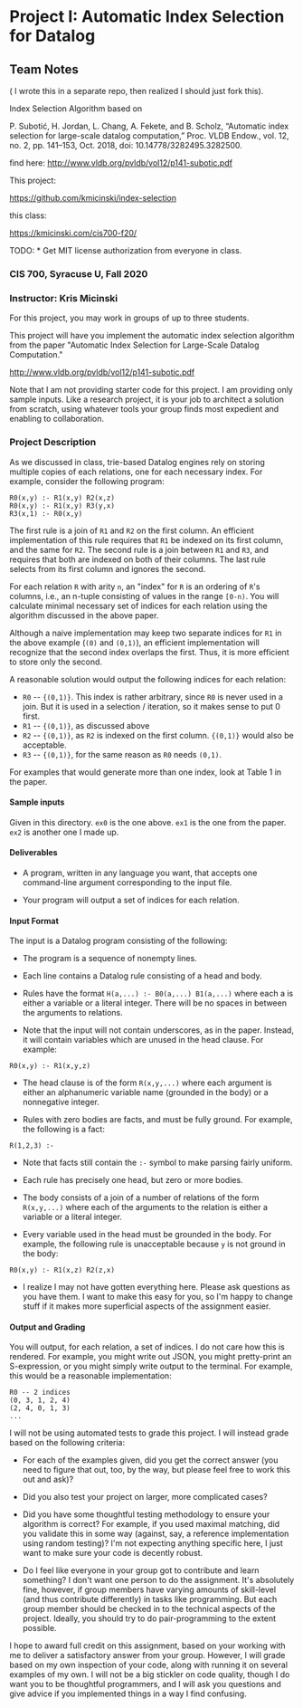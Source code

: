 # Project I: Automatic Index Selection for Datalog

## Team Notes ##

( I wrote this in a separate repo, then realized I should just fork this).

Index Selection Algorithm based on

P. Subotić, H. Jordan, L. Chang, A. Fekete, and B. Scholz, “Automatic index selection for large-scale datalog computation,” Proc. VLDB Endow., vol. 12, no. 2, pp. 141–153, Oct. 2018, doi: 10.14778/3282495.3282500.

find here: http://www.vldb.org/pvldb/vol12/p141-subotic.pdf

This project:

https://github.com/kmicinski/index-selection

this class:

https://kmicinski.com/cis700-f20/

TODO:
    * Get MIT license authorization from everyone in class.




### CIS 700, Syracuse U, Fall 2020
### Instructor: Kris Micinski

For this project, you may work in groups of up to three students.

This project will have you implement the automatic index selection
algorithm from the paper "Automatic Index Selection for Large-Scale
Datalog Computation."

http://www.vldb.org/pvldb/vol12/p141-subotic.pdf

Note that I am not providing starter code for this project. I am
providing only sample inputs. Like a research project, it is your job
to architect a solution from scratch, using whatever tools your group
finds most expedient and enabling to collaboration.

### Project Description

As we discussed in class, trie-based Datalog engines rely on storing
multiple copies of each relations, one for each necessary index. For
example, consider the following program:

```
R0(x,y) :- R1(x,y) R2(x,z)
R0(x,y) :- R1(x,y) R3(y,x)
R3(x,1) :- R0(x,y)
```

The first rule is a join of `R1` and `R2` on the first column. An
efficient implementation of this rule requires that `R1` be indexed on
its first column, and the same for `R2`. The second rule is a join
between `R1` and `R3`, and requires that both are indexed on both of
their columns. The last rule selects from its first column and ignores
the second.

For each relation `R` with arity `n`, an "index" for `R` is an
ordering of `R`'s columns, i.e., an n-tuple consisting of values in
the range `[0-n)`. You will calculate minimal necessary set of indices
for each relation using the algorithm discussed in the above paper.

Although a naive implementation may keep two separate indices for `R1`
in the above example (`(0)` and `(0,1)`), an efficient implementation
will recognize that the second index overlaps the first. Thus, it is
more efficient to store only the second.

A reasonable solution would output the following indices for each
relation:

- `R0` -- `{(0,1)}`. This index is rather arbitrary, since `R0` is never
  used in a join. But it is used in a selection / iteration, so it
  makes sense to put 0 first.
- `R1` -- `{(0,1)}`, as discussed above
- `R2` -- `{(0,1)}`, as `R2` is indexed on the first column. `{(0,1)}` would also be acceptable.
- `R3` -- `{(0,1)}`, for the same reason as `R0` needs `(0,1)`.

For examples that would generate more than one index, look at Table 1
in the paper.

#### Sample inputs

Given in this directory. `ex0` is the one above. `ex1` is the one from
the paper. `ex2` is another one I made up.

#### Deliverables

- A program, written in any language you want, that accepts one
  command-line argument corresponding to the input file.

- Your program will output a set of indices for each relation.

#### Input Format

The input is a Datalog program consisting of the following:

- The program is a sequence of nonempty lines.

- Each line contains a Datalog rule consisting of a head and body.

- Rules have the format `H(a,...) :- B0(a,...) B1(a,...)` where each a
  is either a variable or a literal integer. There will be no spaces
  in between the arguments to relations.

- Note that the input will not contain underscores, as in the
  paper. Instead, it will contain variables which are unused in the
  head clause. For example:

```
R0(x,y) :- R1(x,y,z)
```

- The head clause is of the form `R(x,y,...)` where each argument is
  either an alphanumeric variable name (grounded in the body) or a
  nonnegative integer.

- Rules with zero bodies are facts, and must be fully ground. For
  example, the following is a fact:

```
R(1,2,3) :-
```

- Note that facts still contain the `:-` symbol to make parsing fairly
  uniform.

- Each rule has precisely one head, but zero or more bodies.

- The body consists of a join of a number of relations of the form
  `R(x,y,...)` where each of the arguments to the relation is either a
  variable or a literal integer.

- Every variable used in the head must be grounded in the body. For
  example, the following rule is unacceptable because `y` is not
  ground in the body:

```
R0(x,y) :- R1(x,z) R2(z,x)
```

- I realize I may not have gotten everything here. Please ask
  questions as you have them. I want to make this easy for you, so I'm
  happy to change stuff if it makes more superficial aspects of the
  assignment easier.

#### Output and Grading

You will output, for each relation, a set of indices. I do not care
how this is rendered. For example, you might write out JSON, you might
pretty-print an S-expression, or you might simply write output to the
terminal. For example, this would be a reasonable implementation:

```
R0 -- 2 indices
(0, 3, 1, 2, 4)
(2, 4, 0, 1, 3)
...
```

I will not be using automated tests to grade this project. I will
instead grade based on the following criteria:

- For each of the examples given, did you get the correct answer (you
  need to figure that out, too, by the way, but please feel free to
  work this out and ask)?

- Did you also test your project on larger, more complicated cases?

- Did you have some thoughtful testing methodology to ensure your
  algorithm is correct? For example, if you used maximal matching, did
  you validate this in some way (against, say, a reference
  implementation using random testing)? I'm not expecting anything
  specific here, I just want to make sure your code is decently
  robust.

- Do I feel like everyone in your group got to contribute and learn
  something? I don't want one person to do the assignment. It's
  absolutely fine, however, if group members have varying amounts of
  skill-level (and thus contribute differently) in tasks like
  programming. But each group member should be checked in to the
  technical aspects of the project. Ideally, you should try to do
  pair-programming to the extent possible.

I hope to award full credit on this assignment, based on your working
with me to deliver a satisfactory answer from your group. However, I
will grade based on my own inspection of your code, along with running
it on several examples of my own. I will not be a big stickler on code
quality, though I do want you to be thoughtful programmers, and I will
ask you questions and give advice if you implemented things in a way I
find confusing.
